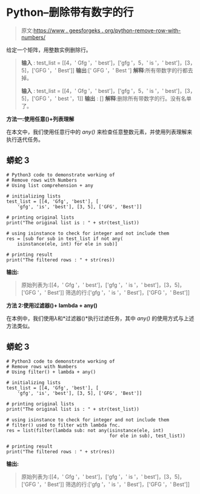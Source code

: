 # Python–删除带有数字的行

> 原文:[https://www . geesforgeks . org/python-remove-row-with-numbers/](https://www.geeksforgeeks.org/python-remove-rows-with-numbers/)

给定一个矩阵，用整数实例删除行。

> **输入** : test_list = [[4，' Gfg '，' best']，['gfg '，5，' is '，' best']，[3，5]，['GFG '，' Best']]
> **输出**:[' GFG '，' Best ']
> **解释**:所有带数字的行都去掉。
> 
> **输入** : test_list = [[4，' Gfg '，' best']，['gfg '，5，' is '，' best']，[3，5]，['GFG '，' best '，1]]
> **输出** : []
> **解释**:删除所有带数字的行。没有名单了。

**方法一:使用任意()+列表理解**

在本文中，我们使用任意行中的 *any()* 来检查任意整数元素，并使用列表理解来执行迭代任务。

## 蟒蛇 3

```
# Python3 code to demonstrate working of
# Remove rows with Numbers
# Using list comprehension + any

# initializing lists
test_list = [[4, 'Gfg', 'best'], [
    'gfg', 'is', 'best'], [3, 5], ['GFG', 'Best']]

# printing original lists
print("The original list is : " + str(test_list))

# using isinstance to check for integer and not include them
res = [sub for sub in test_list if not any(
    isinstance(ele, int) for ele in sub)]

# printing result
print("The filtered rows : " + str(res))
```

**输出:**

> 原始列表为:[[4，' Gfg '，' best']，['gfg '，' is '，' best']，[3，5]，['GFG '，' Best']]
> 筛选的行:['gfg '，' is '，' Best']，['GFG '，' Best']]

**方法 2:使用过滤器()+ lambda + any()**

在本例中，我们使用*λ*和*过滤器()*执行过滤任务，其中 *any()* 的使用方式与上述方法类似。

## 蟒蛇 3

```
# Python3 code to demonstrate working of
# Remove rows with Numbers
# Using filter() + lambda + any()

# initializing lists
test_list = [[4, 'Gfg', 'best'], [
    'gfg', 'is', 'best'], [3, 5], ['GFG', 'Best']]

# printing original lists
print("The original list is : " + str(test_list))

# using isinstance to check for integer and not include them
# filter() used to filter with lambda fnc.
res = list(filter(lambda sub: not any(isinstance(ele, int)
                                      for ele in sub), test_list))

# printing result
print("The filtered rows : " + str(res))
```

**输出:**

> 原始列表为:[[4，' Gfg '，' best']，['gfg '，' is '，' best']，[3，5]，['GFG '，' Best']]
> 筛选的行:['gfg '，' is '，' Best']，['GFG '，' Best']]